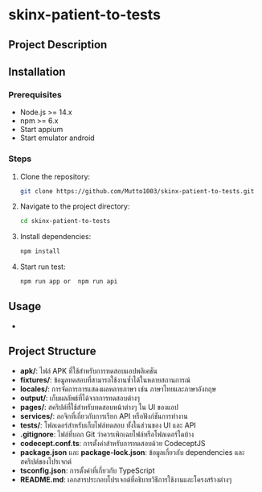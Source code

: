 # skinx-patient-to-tests

## Project Description

## Installation

### Prerequisites
- Node.js >= 14.x
- npm >= 6.x
- Start appium
- Start emulator android

### Steps
1. Clone the repository:
    ```bash
    git clone https://github.com/Mutto1003/skinx-patient-to-tests.git
    ```
2. Navigate to the project directory:
    ```bash
    cd skinx-patient-to-tests
    ```
3. Install dependencies:
    ```bash
    npm install
    ```
4. Start run test:
    ```bash
    npm run app or  npm run api
    ```

## Usage
- 

## Project Structure
- **apk/**: ไฟล์ APK ที่ใช้สำหรับการทดสอบแอปพลิเคชัน
- **fixtures/**: ข้อมูลทดสอบที่สามารถใช้งานซ้ำได้ในหลายสถานการณ์
- **locales/**: การจัดการการแสดงผลหลายภาษา เช่น ภาษาไทยและภาษาอังกฤษ
- **output/**: เก็บผลลัพธ์ที่ได้จากการทดสอบต่างๆ
- **pages/**: สคริปต์ที่ใช้สำหรับทดสอบหน้าต่างๆ ใน UI ของแอป
- **services/**: ลอจิกที่เกี่ยวกับการเรียก API หรือฟังก์ชันการทำงาน
- **tests/**: โฟลเดอร์สำหรับเก็บไฟล์ทดสอบ ทั้งในส่วนของ UI และ API
- **.gitignore**: ไฟล์ที่บอก Git ว่าควรเพิกเฉยไฟล์หรือโฟลเดอร์ใดบ้าง
- **codecept.conf.ts**: การตั้งค่าสำหรับการทดสอบด้วย CodeceptJS
- **package.json** และ **package-lock.json**: ข้อมูลเกี่ยวกับ dependencies และสคริปต์ของโปรเจกต์
- **tsconfig.json**: การตั้งค่าที่เกี่ยวกับ TypeScript
- **README.md**: เอกสารประกอบโปรเจกต์ที่อธิบายวิธีการใช้งานและโครงสร้างต่างๆ

<!-- skinx-patient-to-tests/
│
├── apk/                        # ไฟล์ APK สำหรับการทดสอบแอปพลิเคชัน
│   └── app-alpha-release.apk   # ไฟล์ APK ที่ใช้สำหรับการทดสอบ release
│
├── fixtures/                   # ข้อมูลการทดสอบที่ใช้ซ้ำได้ (test data)
│   └── common.json             # ข้อมูลทดสอบทั่วไปในรูปแบบ JSON
│
├── locales/                    # การตั้งค่าสำหรับการรองรับหลายภาษาในโปรเจกต์
│   ├── th.ts                   # ไฟล์การตั้งค่าภาษาไทย
│   └── en.ts                   # ไฟล์การตั้งค่าภาษาอังกฤษ
│
├── output/                     # โฟลเดอร์เก็บผลลัพธ์จากการทดสอบ
│
├── pages/                      # หน้าสำหรับการทดสอบ UI
│   ├── login.ts                # สคริปต์สำหรับทดสอบหน้าล็อกอิน
│   └── register.ts             # สคริปต์สำหรับทดสอบหน้าลงทะเบียน
│
├── services/                   # ลอจิกการจัดการ API
│   └── example.ts              # ตัวอย่างของการเรียกใช้ API หรือการประมวลผล
│
├── tests/                      # โฟลเดอร์สำหรับการทดสอบโปรเจกต์
│   ├── ui/                     # ทดสอบที่เกี่ยวข้องกับส่วนติดต่อผู้ใช้ (UI)
│   │   ├── login_test.ts       # การทดสอบ UI สำหรับหน้าล็อกอิน
│   │   └── register_test.ts    # การทดสอบ UI สำหรับหน้าลงทะเบียน
│   └── api/                    # การทดสอบที่เกี่ยวข้องกับ API
│       └── example_test.ts     # การทดสอบ API ตัวอย่าง
│
├── .gitignore                  # ระบุไฟล์หรือโฟลเดอร์ที่ไม่ต้องการให้ติดตามใน Git
├── codecept.conf.ts            # ไฟล์ตั้งค่าการทดสอบด้วย CodeceptJS
├── package.json                # ข้อมูล dependencies และสคริปต์ของโปรเจกต์
├── package-lock.json           # ข้อมูล dependencies ที่ถูกล็อคเวอร์ชันไว้
├── tsconfig.json               # การตั้งค่าสำหรับ TypeScript
└── README.md                   # เอกสารประกอบโปรเจกต์ -->